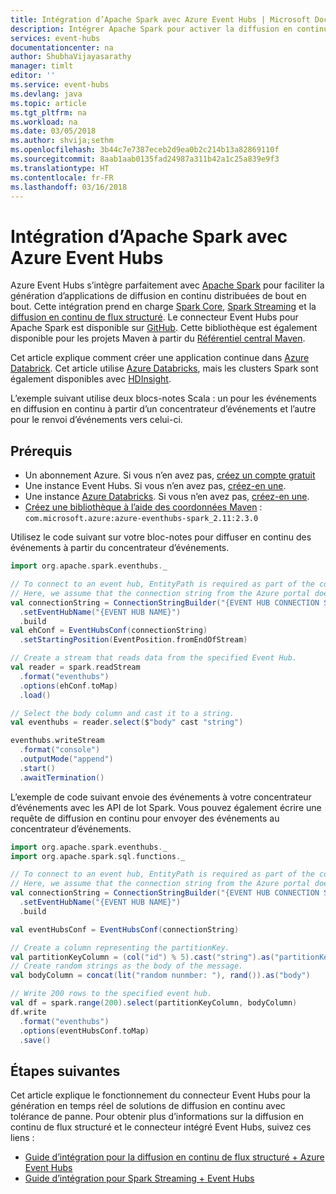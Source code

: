 ```yaml
---
title: Intégration d’Apache Spark avec Azure Event Hubs | Microsoft Docs
description: Intégrer Apache Spark pour activer la diffusion en continu de flux structuré avec Event Hubs
services: event-hubs
documentationcenter: na
author: ShubhaVijayasarathy
manager: timlt
editor: ''
ms.service: event-hubs
ms.devlang: java
ms.topic: article
ms.tgt_pltfrm: na
ms.workload: na
ms.date: 03/05/2018
ms.author: shvija;sethm
ms.openlocfilehash: 3b44c7e7387eceb2d9ea0b2c214b13a82869110f
ms.sourcegitcommit: 8aab1aab0135fad24987a311b42a1c25a839e9f3
ms.translationtype: HT
ms.contentlocale: fr-FR
ms.lasthandoff: 03/16/2018
---
```

# <a name="integrating-apache-spark-with-azure-event-hubs"></a>Intégration d’Apache Spark avec Azure Event Hubs

Azure Event Hubs s’intègre parfaitement avec [Apache Spark](https://spark.apache.org/) pour faciliter la génération d’applications de diffusion en continu distribuées de bout en bout. Cette intégration prend en charge [Spark Core](http://spark.apache.org/docs/latest/rdd-programming-guide.html), [Spark Streaming](http://spark.apache.org/docs/latest/streaming-programming-guide.html) et la [diffusion en continu de flux structuré](https://spark.apache.org/docs/latest/structured-streaming-programming-guide.html). Le connecteur Event Hubs pour Apache Spark est disponible sur [GitHub](https://github.com/Azure/azure-event-hubs-spark). Cette bibliothèque est également disponible pour les projets Maven à partir du [Référentiel central Maven](http://search.maven.org/#artifactdetails%7Ccom.microsoft.azure%7Cazure-eventhubs-spark_2.11%7C2.1.6%7C).

Cet article explique comment créer une application continue dans [Azure Databrick](https://azure.microsoft.com/services/databricks/). Cet article utilise [Azure Databricks](https://azure.microsoft.com/services/databricks/), mais les clusters Spark sont également disponibles avec [HDInsight](../hdinsight/spark/apache-spark-overview.md).

L’exemple suivant utilise deux blocs-notes Scala : un pour les événements en diffusion en continu à partir d’un concentrateur d’événements et l’autre pour le renvoi d’événements vers celui-ci.

## <a name="prerequisites"></a>Prérequis


* Un abonnement Azure. Si vous n’en avez pas, [créez un compte gratuit](https://azure.microsoft.com/free/?ref=microsoft.com&utm_source=microsoft.com&utm_medium=docs&utm_campaign=visualstudio)
* Une instance Event Hubs. Si vous n’en avez pas, [créez-en une](event-hubs-create.md).
* Une instance [Azure Databricks](https://azure.microsoft.com/services/databricks/). Si vous n’en avez pas, [créez-en une](../azure-databricks/quickstart-create-databricks-workspace-portal.md).
* [Créez une bibliothèque à l’aide des coordonnées Maven](https://docs.databricks.com/user-guide/libraries.html#upload-a-maven-package-or-spark-package) : `com.microsoft.azure:azure‐eventhubs‐spark_2.11:2.3.0`

Utilisez le code suivant sur votre bloc-notes pour diffuser en continu des événements à partir du concentrateur d’événements.

```scala
import org.apache.spark.eventhubs._

// To connect to an event hub, EntityPath is required as part of the connection string.
// Here, we assume that the connection string from the Azure portal does not have the EntityPath part.
val connectionString = ConnectionStringBuilder("{EVENT HUB CONNECTION STRING FROM AZURE PORTAL}")
  .setEventHubName("{EVENT HUB NAME}")
  .build 
val ehConf = EventHubsConf(connectionString)
  .setStartingPosition(EventPosition.fromEndOfStream)

// Create a stream that reads data from the specified Event Hub.
val reader = spark.readStream
  .format("eventhubs")
  .options(ehConf.toMap)
  .load()

// Select the body column and cast it to a string.
val eventhubs = reader.select($"body" cast "string")

eventhubs.writeStream
  .format("console")
  .outputMode("append")
  .start()
  .awaitTermination()
```
L’exemple de code suivant envoie des événements à votre concentrateur d’événements avec les API de lot Spark. Vous pouvez également écrire une requête de diffusion en continu pour envoyer des événements au concentrateur d’événements.

```scala
import org.apache.spark.eventhubs._
import org.apache.spark.sql.functions._

// To connect to an event hub, EntityPath is required as part of the connection string.
// Here, we assume that the connection string from the Azure portal does not have the EntityPath part.
val connectionString = ConnectionStringBuilder("{EVENT HUB CONNECTION STRING FROM AZURE PORTAL}")
  .setEventHubName("{EVENT HUB NAME}")
  .build

val eventHubsConf = EventHubsConf(connectionString)

// Create a column representing the partitionKey.
val partitionKeyColumn = (col("id") % 5).cast("string").as("partitionKey")
// Create random strings as the body of the message.
val bodyColumn = concat(lit("random nunmber: "), rand()).as("body")

// Write 200 rows to the specified event hub.
val df = spark.range(200).select(partitionKeyColumn, bodyColumn)
df.write
  .format("eventhubs")
  .options(eventHubsConf.toMap)
  .save() 

```

## <a name="next-steps"></a>Étapes suivantes

Cet article explique le fonctionnement du connecteur Event Hubs pour la génération en temps réel de solutions de diffusion en continu avec tolérance de panne. Pour obtenir plus d’informations sur la diffusion en continu de flux structuré et le connecteur intégré Event Hubs, suivez ces liens :

* [Guide d’intégration pour la diffusion en continu de flux structuré + Azure Event Hubs](https://github.com/Azure/azure-event-hubs-spark/blob/master/docs/structured-streaming-eventhubs-integration.md)
* [Guide d’intégration pour Spark Streaming + Event Hubs](https://github.com/Azure/azure-event-hubs-spark/blob/master/docs/spark-streaming-eventhubs-integration.md)

